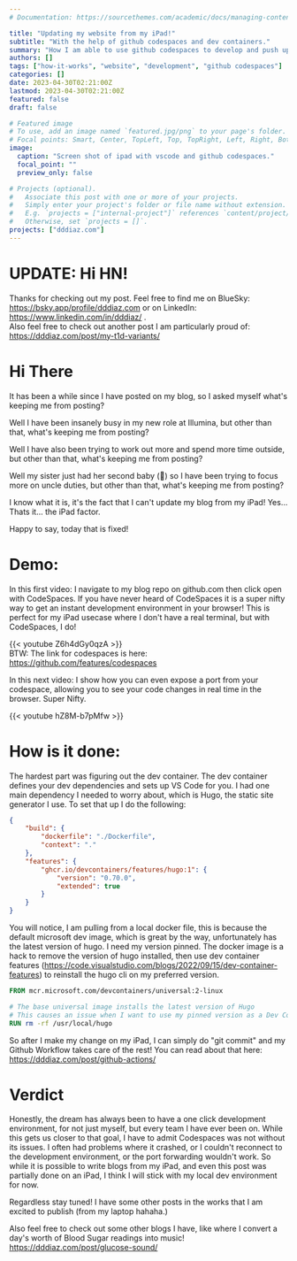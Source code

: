 ```yaml
---
# Documentation: https://sourcethemes.com/academic/docs/managing-content/

title: "Updating my website from my iPad!"
subtitle: "With the help of github codespaces and dev containers."
summary: "How I am able to use github codespaces to develop and push updates to my website, from my iPad."
authors: []
tags: ["how-it-works", "website", "development", "github codespaces"]
categories: []
date: 2023-04-30T02:21:00Z
lastmod: 2023-04-30T02:21:00Z
featured: false
draft: false

# Featured image
# To use, add an image named `featured.jpg/png` to your page's folder.
# Focal points: Smart, Center, TopLeft, Top, TopRight, Left, Right, BottomLeft, Bottom, BottomRight.
image:
  caption: "Screen shot of ipad with vscode and github codespaces."
  focal_point: ""
  preview_only: false

# Projects (optional).
#   Associate this post with one or more of your projects.
#   Simply enter your project's folder or file name without extension.
#   E.g. `projects = ["internal-project"]` references `content/project/deep-learning/index.md`.
#   Otherwise, set `projects = []`.
projects: ["dddiaz.com"]
---
```


# UPDATE: Hi HN!
Thanks for checking out my post. Feel free to find me on BlueSky: https://bsky.app/profile/dddiaz.com or on LinkedIn: https://www.linkedin.com/in/dddiaz/ .  
Also feel free to check out another post I am particularly proud of: https://dddiaz.com/post/my-t1d-variants/

# Hi There

It has been a while since I have posted on my blog, so I asked myself what's keeping me from posting?

Well I have been insanely busy in my new role at Illumina, but other than that, what's keeping me from posting? 

Well I have also been trying to work out more and spend more time outside, but other than that, what's keeping me from posting?

Well my sister just had her second baby (🥳) so I have been trying to focus more on uncle duties, but other than that, what's keeping me from posting?


I know what it is, it's the fact that I can't update my blog from my iPad! Yes... Thats it... the iPad factor.  

Happy to say, today that is fixed!

# Demo:

In this first video: I navigate to my blog repo on github.com then click open with CodeSpaces. 
If you have never heard of CodeSpaces it is a super nifty way to get an instant development environment in your browser!
This is perfect for my iPad usecase where I don't have a real terminal, but with CodeSpaces, I do!


{{< youtube Z6h4dGy0qzA >}}  
BTW: The link for codespaces is here: https://github.com/features/codespaces

In this next video: I show how you can even expose a port from your codespace, allowing you to see your code changes in real time in the browser.
Super Nifty.

{{< youtube hZ8M-b7pMfw >}}

# How is it done:

The hardest part was figuring out the dev container. The dev container defines your dev dependencies and sets up VS Code for you.
I had one main dependency I needed to worry about, which is Hugo, the static site generator I use. To set that up I do the following:

```json
{
    "build": {
        "dockerfile": "./Dockerfile",
        "context": "."
    },
    "features": {
        "ghcr.io/devcontainers/features/hugo:1": {
            "version": "0.70.0",
            "extended": true
        }
    }
}
```

You will notice, I am pulling from a local docker file, this is because the default microsoft dev image, which is great by the way, unfortunately has the latest version of hugo. I need my version pinned.
The docker image is a hack to remove the version of hugo installed, then use dev container features (https://code.visualstudio.com/blogs/2022/09/15/dev-container-features) to reinstall the hugo cli on my preferred version.

```dockerfile
FROM mcr.microsoft.com/devcontainers/universal:2-linux

# The base universal image installs the latest version of Hugo
# This causes an issue when I want to use my pinned version as a Dev Container Feature.
RUN rm -rf /usr/local/hugo
```

So after I make my change on my iPad, I can simply do "git commit" and my Github Workflow takes care of the rest! 
You can read about that here: https://dddiaz.com/post/github-actions/ 

# Verdict
Honestly, the dream has always been to have a one click development environment, for not just myself, but every team I have ever been on.
While this gets us closer to that goal, I have to admit Codespaces was not without its issues.
I often had problems where it crashed, or I couldn't reconnect to the development environment, or the port forwarding wouldn't work.
So while it is possible to write blogs from my iPad, and even this post was partially done on an iPad, I think I will stick with my local dev environment for now.

Regardless stay tuned! I have some other posts in the works that I am excited to publish (from my laptop hahaha.)

Also feel free to check out some other blogs I have, like where I convert a day's worth of Blood Sugar readings into music! https://dddiaz.com/post/glucose-sound/

